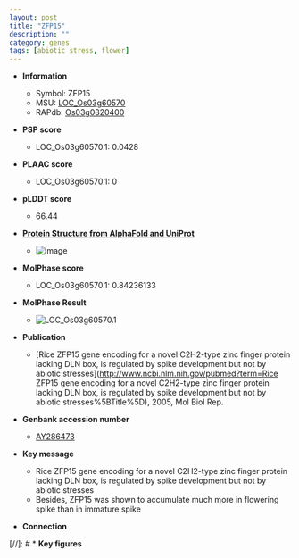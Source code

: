 ```yaml
---
layout: post
title: "ZFP15"
description: ""
category: genes
tags: [abiotic stress, flower]
---
```


* **Information**  
    + Symbol: ZFP15  
    + MSU: [LOC_Os03g60570](http://rice.plantbiology.msu.edu/cgi-bin/ORF_infopage.cgi?orf=LOC_Os03g60570)  
    + RAPdb: [Os03g0820400](http://rapdb.dna.affrc.go.jp/viewer/gbrowse_details/irgsp1?name=Os03g0820400)  

* **PSP score**  
    + LOC_Os03g60570.1: 0.0428 

* **PLAAC score**  
    + LOC_Os03g60570.1: 0 

* **pLDDT score**
    + 66.44

* **[Protein Structure from AlphaFold and UniProt](https://www.uniprot.org/uniprotkb/Q84TB8/entry#structure)**
    + ![image](https://ricepsp.github.io/images/Q8/AF-Q84TB8-F1.png)

* **MolPhase score**
    + LOC_Os03g60570.1: 0.84236133

* **MolPhase Result**
    + ![LOC_Os03g60570.1](https://304243504.github.io/Pictures/LOC_Os03g/LOC_Os03g60570.1.png)

* **Publication**  
    + [Rice ZFP15 gene encoding for a novel C2H2-type zinc finger protein lacking DLN box, is regulated by spike development but not by abiotic stresses](http://www.ncbi.nlm.nih.gov/pubmed?term=Rice ZFP15 gene encoding for a novel C2H2-type zinc finger protein lacking DLN box, is regulated by spike development but not by abiotic stresses%5BTitle%5D), 2005, Mol Biol Rep.

* **Genbank accession number**  
    + [AY286473](http://www.ncbi.nlm.nih.gov/nuccore/AY286473)

* **Key message**  
    + Rice ZFP15 gene encoding for a novel C2H2-type zinc finger protein lacking DLN box, is regulated by spike development but not by abiotic stresses
    + Besides, ZFP15 was shown to accumulate much more in flowering spike than in immature spike

* **Connection**  

[//]: # * **Key figures**  


